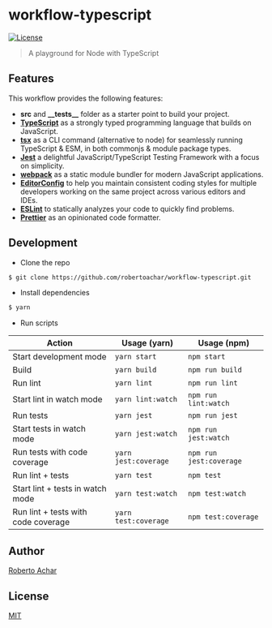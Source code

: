 # workflow-typescript

[![License][license-badge]][license-url]

> A playground for Node with TypeScript

## Features

This workflow provides the following features:

- **src** and **\_\_tests\_\_** folder as a starter point to build your project.
- **[TypeScript][typescript-url]** as a strongly typed programming language that builds on JavaScript.
- **[tsx][tsx-url]** as a CLI command (alternative to node) for seamlessly running TypeScript & ESM, in both commonjs & module package types.
- **[Jest][jest-url]** a delightful JavaScript/TypeScript Testing Framework with a focus on simplicity.
- **[webpack][webpack-url]** as a static module bundler for modern JavaScript applications.
- **[EditorConfig][editorconfig-url]** to help you maintain consistent coding styles for multiple developers working on the same project across various editors and IDEs.
- **[ESLint][eslint-url]** to statically analyzes your code to quickly find problems.
- **[Prettier][prettier-url]** as an opinionated code formatter.

## Development

- Clone the repo

```bash
$ git clone https://github.com/robertoachar/workflow-typescript.git
```

- Install dependencies

```bash
$ yarn
```

- Run scripts

| Action                              | Usage (yarn)         | Usage (npm)             |
| ----------------------------------- | -------------------- | ----------------------- |
| Start development mode              | `yarn start`         | `npm start`             |
| Build                               | `yarn build`         | `npm run build`         |
| Run lint                            | `yarn lint`          | `npm run lint`          |
| Start lint in watch mode            | `yarn lint:watch`    | `npm run lint:watch`    |
| Run tests                           | `yarn jest`          | `npm run jest`          |
| Start tests in watch mode           | `yarn jest:watch`    | `npm run jest:watch`    |
| Run tests with code coverage        | `yarn jest:coverage` | `npm run jest:coverage` |
| Run lint + tests                    | `yarn test`          | `npm test`              |
| Start lint + tests in watch mode    | `yarn test:watch`    | `npm test:watch`        |
| Run lint + tests with code coverage | `yarn test:coverage` | `npm test:coverage`     |

## Author

[Roberto Achar](https://twitter.com/robertoachar)

## License

[MIT](https://github.com/robertoachar/workflow-typescript/blob/master/LICENSE)

[license-badge]: https://img.shields.io/github/license/robertoachar/workflow-typescript.svg
[license-url]: https://opensource.org/licenses/MIT

[editorconfig-url]: https://editorconfig.org/
[eslint-url]: https://eslint.org/
[jest-url]: https://jestjs.io/
[prettier-url]: https://prettier.io/
[typescript-url]: https://www.typescriptlang.org/
[tsx-url]: https://www.npmjs.com/package/tsx
[webpack-url]: https://webpack.js.org/
